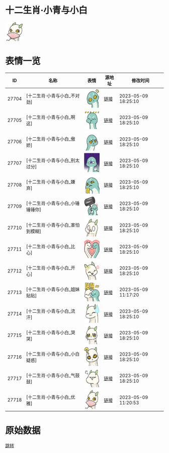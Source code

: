 # 十二生肖·小青与小白

<img src="./cover.png" height="60" alt="cover" />

# 表情一览

|ID|名称|表情|源地址|修改时间|
|----|----|----|----|----|
|27704|[十二生肖·小青与小白_不对劲]|<img src="./pic/027704_%5B十二生肖·小青与小白_不对劲%5D.png" height="60" alt="不对劲"/>|[链接](https://i0.hdslb.com/bfs/garb/c511f6b10cd1dda890662f5dda9caae3f50e361a.png)|2023-05-09 18:25:10|
|27705|[十二生肖·小青与小白_啊这]|<img src="./pic/027705_%5B十二生肖·小青与小白_啊这%5D.png" height="60" alt="啊这"/>|[链接](https://i0.hdslb.com/bfs/garb/d3ba94a6f80f2d75cb7856b65617c0d70a3c9945.png)|2023-05-09 18:25:10|
|27706|[十二生肖·小青与小白_傲娇]|<img src="./pic/027706_%5B十二生肖·小青与小白_傲娇%5D.png" height="60" alt="傲娇"/>|[链接](https://i0.hdslb.com/bfs/garb/a904cd811410334b602f9031a14c1db735fa50ac.png)|2023-05-09 18:25:10|
|27707|[十二生肖·小青与小白_别太过分]|<img src="./pic/027707_%5B十二生肖·小青与小白_别太过分%5D.png" height="60" alt="别太过分"/>|[链接](https://i0.hdslb.com/bfs/garb/3f9b6f4afe2e3ec2588ec63f2c5deaccf51ba428.png)|2023-05-09 18:25:10|
|27708|[十二生肖·小青与小白_嫌弃]|<img src="./pic/027708_%5B十二生肖·小青与小白_嫌弃%5D.png" height="60" alt="嫌弃"/>|[链接](https://i0.hdslb.com/bfs/garb/884f29093abed1671b000c2fae016318aa724a33.png)|2023-05-09 18:25:10|
|27709|[十二生肖·小青与小白_小锤锤锤你]|<img src="./pic/027709_%5B十二生肖·小青与小白_小锤锤锤你%5D.png" height="60" alt="小锤锤锤你"/>|[链接](https://i0.hdslb.com/bfs/garb/dba3604c5d1998dd18e203315be204df820e876c.png)|2023-05-09 18:25:10|
|27710|[十二生肖·小青与小白_害怕到模糊]|<img src="./pic/027710_%5B十二生肖·小青与小白_害怕到模糊%5D.png" height="60" alt="害怕到模糊"/>|[链接](https://i0.hdslb.com/bfs/garb/6e52c887944fa9bee1979bbfd7aaf5b8a4c24968.png)|2023-05-09 18:25:10|
|27711|[十二生肖·小青与小白_比心]|<img src="./pic/027711_%5B十二生肖·小青与小白_比心%5D.png" height="60" alt="比心"/>|[链接](https://i0.hdslb.com/bfs/garb/86554e8b4cf69836aa6e3922c40e6f4a082e7c6c.png)|2023-05-09 18:25:10|
|27712|[十二生肖·小青与小白_开心]|<img src="./pic/027712_%5B十二生肖·小青与小白_开心%5D.png" height="60" alt="开心"/>|[链接](https://i0.hdslb.com/bfs/garb/e675af262fc0ea4fc49ef6f06eba599d313fbe70.png)|2023-05-09 18:25:10|
|27713|[十二生肖·小青与小白_姐妹贴贴]|<img src="./pic/027713_%5B十二生肖·小青与小白_姐妹贴贴%5D.png" height="60" alt="姐妹贴贴"/>|[链接](https://i0.hdslb.com/bfs/garb/420d5f31f56c56c5154c8030e3c95ca40467a9dd.png)|2023-05-09 11:17:20|
|27714|[十二生肖·小青与小白_流汗]|<img src="./pic/027714_%5B十二生肖·小青与小白_流汗%5D.png" height="60" alt="流汗"/>|[链接](https://i0.hdslb.com/bfs/garb/49624927b5b6768812f75651acd349ed643216d4.png)|2023-05-09 18:25:10|
|27715|[十二生肖·小青与小白_哭哭]|<img src="./pic/027715_%5B十二生肖·小青与小白_哭哭%5D.png" height="60" alt="哭哭"/>|[链接](https://i0.hdslb.com/bfs/garb/b64c2a0f03513c876de3addeba59d5aa1284380f.png)|2023-05-09 18:25:10|
|27716|[十二生肖·小青与小白_小白疑惑]|<img src="./pic/027716_%5B十二生肖·小青与小白_小白疑惑%5D.png" height="60" alt="小白疑惑"/>|[链接](https://i0.hdslb.com/bfs/garb/82ecfda0e40adfd164826c1c82b50cb0122336a0.png)|2023-05-09 18:25:10|
|27717|[十二生肖·小青与小白_气鼓鼓]|<img src="./pic/027717_%5B十二生肖·小青与小白_气鼓鼓%5D.png" height="60" alt="气鼓鼓"/>|[链接](https://i0.hdslb.com/bfs/garb/3d9bfea34f8b4ad3409d94491a9d4ec1b79cfcaf.png)|2023-05-09 18:25:10|
|27718|[十二生肖·小青与小白_优雅]|<img src="./pic/027718_%5B十二生肖·小青与小白_优雅%5D.png" height="60" alt="优雅"/>|[链接](https://i0.hdslb.com/bfs/garb/515918124d041e9dec703f8878d282bfacec840c.png)|2023-05-09 11:20:53|

# 原始数据

[跳转](./raw.json)

